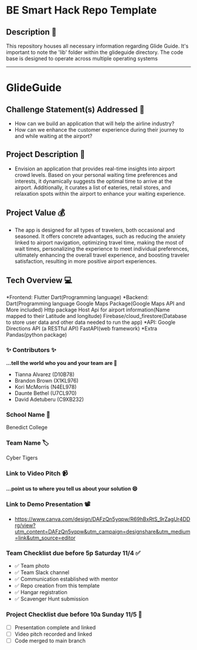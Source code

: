 # BE Smart Hack Repo Template

## Description 🚨 

This repository houses all necessary information regarding Glide Guide. It's important to note the 'lib' folder within the glideguide directory. The code base is designed to operate across multiple operating systems
___________
# GlideGuide

## Challenge Statement(s) Addressed 🎯
* How can we build an application that will help the airline industry?
* How can we enhance the customer experience during their journey to and while waiting at the airport?

## Project Description 🤯
* Envision an application that provides real-time insights into airport crowd levels. Based on your personal waiting time preferences and interests, it dynamically suggests the optimal time to arrive at the airport. Additionally, it curates a list of eateries, retail stores, and relaxation spots within the airport to enhance your waiting experience.

## Project Value 💰
* The app is designed for all types of travelers, both occasional and seasoned. It offers concrete advantages, such as reducing the anxiety linked to airport navigation, optimizing travel time, making the most of wait times, personalizing the experience to meet individual preferences, ultimately enhancing the overall travel experience, and boosting traveler satisfaction, resulting in more positive airport experiences.

## Tech Overview 💻
*Frontend:
  Flutter
  Dart(Programming language)
*Backend:
  Dart(Programming language
  Google Maps Package(Google Maps API and More included)
  Http package
  Host Api for airport information(Name mapped to their Latitude and longitude)
  Firebase/cloud_firestore(Database to store user data and other data needed to run the app)
*API:
  Google Directions API (a RESTful API)
  FastAPI(web framework)
  *Extra
  Pandas(python package)


### ✨ Contributors ✨
**...tell the world who you and your team are 🙂**
* Tianna Alvarez (D10B78)
* Brandon Brown (X1KL976)
* Kori McMorris (N4EL978)
* Daunte Bethel (U7CL970)
* David Adetuberu (C9XB232)

### School Name 🏫
Benedict College

### Team Name 🏷
Cyber Tigers

### Link to Video Pitch 📹
**...point us to where you tell us about your solution 😄**

### Link to Demo Presentation 📽
* https://www.canva.com/design/DAFzQn5yqpw/R69hBxRtS_9rZagUr4DDrg/view?utm_content=DAFzQn5yqpw&utm_campaign=designshare&utm_medium=link&utm_source=editor

### Team Checklist due before 5p Saturday 11/4 ✅
- ✅ Team photo
- ✅ Team Slack channel
- ✅ Communication established with mentor
- ✅ Repo creation from this template
- ✅ Hangar registration
- ✅ Scavenger Hunt submission

### Project Checklist due before 10a Sunday 11/5 🏁
- [ ] Presentation complete and linked
- [ ] Video pitch recorded and linked
- [ ] Code merged to main branch
